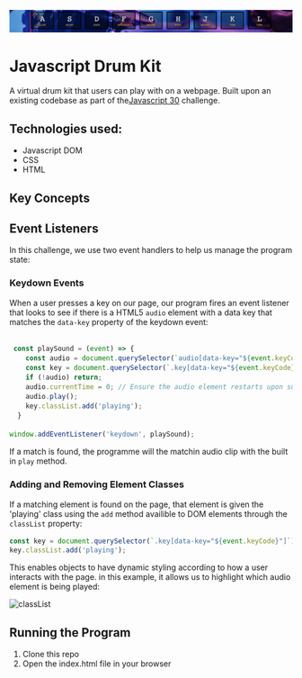 ![Banner](banner.png)
# Javascript Drum Kit 

A virtual drum kit that users can play with on a webpage. Built upon an existing codebase as part of the[Javascript 30](https://javascript30.com/) challenge. 

Technologies used:
-----

* Javascript DOM
* CSS
* HTML 


Key Concepts 
-----

## Event Listeners

 In this challenge, we use two event handlers to help us manage the program state:
 
### Keydown Events 

When a user presses a key on our page, our program fires an event listener that looks to see if there is a HTML5 `audio` element with a data key that matches the `data-key` property of the keydown event:

```Javascript

 const playSound = (event) => {
    const audio = document.querySelector(`audio[data-key="${event.keyCode}"]`)
    const key = document.querySelector(`.key[data-key="${event.keyCode}"]`)
    if (!audio) return; 
    audio.currentTime = 0; // Ensure the audio element restarts upon successive clicks 
    audio.play();
    key.classList.add('playing');
  } 

window.addEventListener('keydown', playSound);
```
If a match is found, the programme will the matchin audio clip with the built in `play` method.

### Adding and Removing Element Classes

If a matching element is found on the page, that element is given the 'playing' class using the `add` method availible to DOM elements through the `classList` property:

```Javascript 
const key = document.querySelector(`.key[data-key="${event.keyCode}"]`)
key.classList.add('playing');
```
This enables objects to have dynamic styling according to how a user interacts with the page. in this example, it allows us to highlight which audio element is being played:

![classList](classList.png)

## Running the Program 

1. Clone this repo
2. Open the index.html file in your browser





